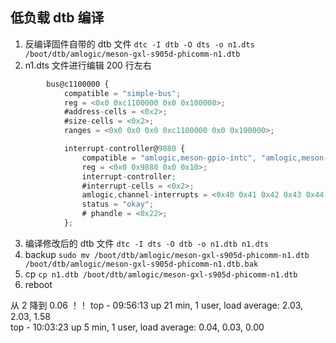 ## 低负载 dtb 编译

1. 反编译固件自带的 dtb 文件
   `dtc -I dtb -O dts -o n1.dts /boot/dtb/amlogic/meson-gxl-s905d-phicomm-n1.dtb`
2. n1.dts 文件进行编辑
   200 行左右

```js
		bus@c1100000 {
			compatible = "simple-bus";
			reg = <0x0 0xc1100000 0x0 0x100000>;
			#address-cells = <0x2>;
			#size-cells = <0x2>;
			ranges = <0x0 0x0 0x0 0xc1100000 0x0 0x100000>;

			interrupt-controller@9880 {
				compatible = "amlogic,meson-gpio-intc", "amlogic,meson-gxl-gpio-intc";
				reg = <0x0 0x9880 0x0 0x10>;
				interrupt-controller;
				#interrupt-cells = <0x2>;
				amlogic,channel-interrupts = <0x40 0x41 0x42 0x43 0x44 0x45 0x46 0x47>;
				status = "okay";
				# phandle = <0x22>;
			};
```

3. 编译修改后的 dtb 文件
   `dtc -I dts -O dtb -o n1.dtb n1.dts`
4. backup
   `sudo mv /boot/dtb/amlogic/meson-gxl-s905d-phicomm-n1.dtb /boot/dtb/amlogic/meson-gxl-s905d-phicomm-n1.dtb.bak`
5. cp
   `cp n1.dtb /boot/dtb/amlogic/meson-gxl-s905d-phicomm-n1.dtb`
6. reboot

从 2 降到 0.06 ！！
top - 09:56:13 up 21 min,  1 user,  load average: 2.03, 2.03, 1.58  
top - 10:03:23 up 5 min,  1 user,  load average: 0.04, 0.03, 0.00  